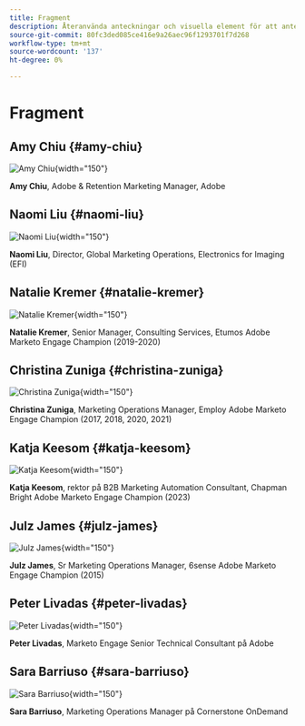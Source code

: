 ```yaml
---
title: Fragment
description: Återanvända anteckningar och visuella element för att anteckna en funktion eller sida som gäller en viss utgåva
source-git-commit: 80fc3ded085ce416e9a26aec96f1293701f7d268
workflow-type: tm+mt
source-wordcount: '137'
ht-degree: 0%

---
```


# Fragment

## Amy Chiu {#amy-chiu}

![Amy Chiu](/help/marketo-tutorial-implementing-new-instance/assets/amy-chiu.png){width="150"}

**Amy Chiu**, Adobe &amp; Retention Marketing Manager, Adobe

## Naomi Liu {#naomi-liu}

![Naomi Liu](/help/marketo-tutorial-implementing-new-instance/assets/naomi-liu.png){width="150"}

**Naomi Liu**, Director, Global Marketing Operations, Electronics for Imaging (EFI)

## Natalie Kremer {#natalie-kremer}

![Natalie Kremer](/help/marketo-tutorial-implementing-new-instance/assets/natalie-kremer.png){width="150"}

**Natalie Kremer**, Senior Manager, Consulting Services, Etumos
Adobe Marketo Engage Champion (2019-2020)

## Christina Zuniga {#christina-zuniga}

![Christina Zuniga](/help/marketo-tutorial-implementing-new-instance/assets/christina-zuniga.png){width="150"}

**Christina Zuniga**, Marketing Operations Manager, Employ
Adobe Marketo Engage Champion (2017, 2018, 2020, 2021)

## Katja Keesom {#katja-keesom}

![Katja Keesom](/help/marketo-tutorial-implementing-new-instance/assets/katja-keesom.png){width="150"}

**Katja Keesom**, rektor på B2B Marketing Automation Consultant, Chapman Bright
Adobe Marketo Engage Champion (2023)

## Julz James {#julz-james}

![Julz James](/help/marketo-tutorial-implementing-new-instance/assets/julz-james.png){width="150"}

**Julz James**, Sr Marketing Operations Manager, 6sense
Adobe Marketo Engage Champion (2015)

## Peter Livadas {#peter-livadas}

![Peter Livadas](/help/marketo-tutorial-implementing-new-instance/assets/peter_livadas.png){width="150"}

**Peter Livadas**, Marketo Engage Senior Technical Consultant på Adobe

## Sara Barriuso {#sara-barriuso}

![Sara Barriuso](/help/marketo-tutorial-implementing-new-instance/assets/sara_barriuso.png){width="150"}

**Sara Barriuso**, Marketing Operations Manager på Cornerstone OnDemand
